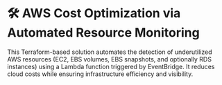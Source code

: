 # 🛠️ AWS Cost Optimization via Automated Resource Monitoring

This Terraform-based solution automates the detection of underutilized AWS resources (EC2, EBS volumes, EBS snapshots, and optionally RDS instances) using a Lambda function triggered by EventBridge. It reduces cloud costs while ensuring infrastructure efficiency and visibility.
